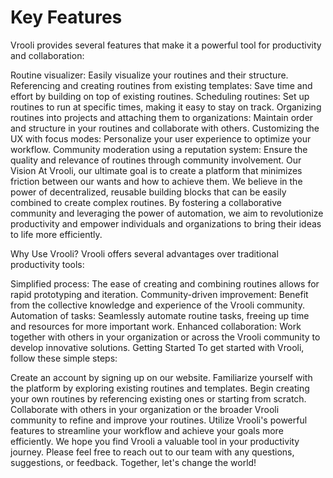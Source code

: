 # Key Features
Vrooli provides several features that make it a powerful tool for productivity and collaboration:

Routine visualizer: Easily visualize your routines and their structure.
Referencing and creating routines from existing templates: Save time and effort by building on top of existing routines.
Scheduling routines: Set up routines to run at specific times, making it easy to stay on track.
Organizing routines into projects and attaching them to organizations: Maintain order and structure in your routines and collaborate with others.
Customizing the UX with focus modes: Personalize your user experience to optimize your workflow.
Community moderation using a reputation system: Ensure the quality and relevance of routines through community involvement.
Our Vision
At Vrooli, our ultimate goal is to create a platform that minimizes friction between our wants and how to achieve them. We believe in the power of decentralized, reusable building blocks that can be easily combined to create complex routines. By fostering a collaborative community and leveraging the power of automation, we aim to revolutionize productivity and empower individuals and organizations to bring their ideas to life more efficiently.

Why Use Vrooli?
Vrooli offers several advantages over traditional productivity tools:

Simplified process: The ease of creating and combining routines allows for rapid prototyping and iteration.
Community-driven improvement: Benefit from the collective knowledge and experience of the Vrooli community.
Automation of tasks: Seamlessly automate routine tasks, freeing up time and resources for more important work.
Enhanced collaboration: Work together with others in your organization or across the Vrooli community to develop innovative solutions.
Getting Started
To get started with Vrooli, follow these simple steps:

Create an account by signing up on our website.
Familiarize yourself with the platform by exploring existing routines and templates.
Begin creating your own routines by referencing existing ones or starting from scratch.
Collaborate with others in your organization or the broader Vrooli community to refine and improve your routines.
Utilize Vrooli's powerful features to streamline your workflow and achieve your goals more efficiently.
We hope you find Vrooli a valuable tool in your productivity journey. Please feel free to reach out to our team with any questions, suggestions, or feedback. Together, let's change the world!